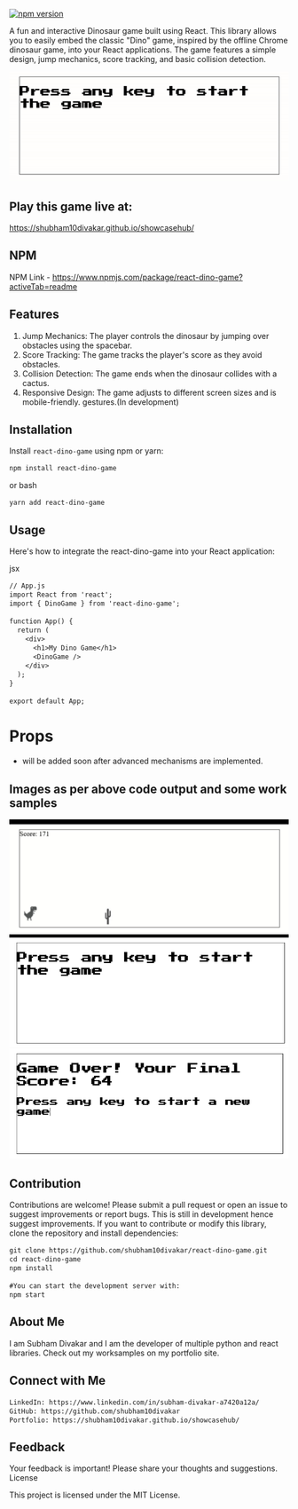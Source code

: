 
[![npm version](https://badge.fury.io/js/react-dino-game.svg)](https://badge.fury.io/js/react-dino-game)

A fun and interactive Dinosaur game built using React. This library allows you to easily embed the classic "Dino" game, inspired by the offline Chrome dinosaur game, into your React applications. The game features a simple design, jump mechanics, score tracking, and basic collision detection.

![](/image/dino-game.gif)

## Play this game live at:
https://shubham10divakar.github.io/showcasehub/

## NPM 
NPM Link - https://www.npmjs.com/package/react-dino-game?activeTab=readme

## Features
1. Jump Mechanics: The player controls the dinosaur by jumping over obstacles using the spacebar.
2. Score Tracking: The game tracks the player's score as they avoid obstacles.
3. Collision Detection: The game ends when the dinosaur collides with a cactus.
4. Responsive Design: The game adjusts to different screen sizes and is mobile-friendly. gestures.(In development)

## Installation

Install `react-dino-game` using npm or yarn:

```bash
npm install react-dino-game
```
or bash
```
yarn add react-dino-game
```
## Usage

Here's how to integrate the react-dino-game into your React application:

jsx
```
// App.js
import React from 'react';
import { DinoGame } from 'react-dino-game';

function App() {
  return (
    <div>
      <h1>My Dino Game</h1>
      <DinoGame />
    </div>
  );
}

export default App;
```

# Props
- will be added soon after advanced mechanisms are implemented.

## Images as per above code output and some work samples

![This is an alt text.](/image/3.png "This is a sample image.")
![This is an alt text.](/image/2.png "This is a sample image.")
![This is an alt text.](/image/1.png "This is a sample image.")



## Contribution
Contributions are welcome! Please submit a pull request or open an issue to suggest improvements or report bugs.
This is still in development hence suggest improvements.
If you want to contribute or modify this library, clone the repository and install dependencies:
```
git clone https://github.com/shubham10divakar/react-dino-game.git
cd react-dino-game
npm install

#You can start the development server with:
npm start

```



## About Me
I am Subham Divakar and I am the developer of multiple python and react libraries.
Check out my worksamples on my portfolio site.

## Connect with Me

    LinkedIn: https://www.linkedin.com/in/subham-divakar-a7420a12a/
    GitHub: https://github.com/shubham10divakar
    Portfolio: https://shubham10divakar.github.io/showcasehub/

## Feedback

Your feedback is important! Please share your thoughts and suggestions.
License

This project is licensed under the MIT License.


